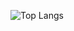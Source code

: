 ![Top Langs](https://github-readme-stats.vercel.app/api/top-langs/?username=hdhsoos)

<!--
**hdhsoos/hdhsoos** is a ✨ _special_ ✨ repository because its `README.md` (this file) appears on your GitHub profile.

Here are some ideas to get you started:

- 🔭 I’m currently working on ...
- 🌱 I’m currently learning ...
- 👯 I’m looking to collaborate on ...
- 🤔 I’m looking for help with ... FINDING A JOB
- 💬 Ask me about ...
- 📫 How to reach me: ...
- 😄 Pronouns: ...
- ⚡ Fun fact: ...
-->
